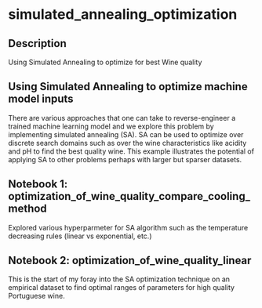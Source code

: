 # simulated_annealing_optimization

## Description
Using Simulated Annealing to optimize for best Wine quality

## Using Simulated Annealing to optimize machine model inputs

There are various approaches that one can take to reverse-engineer a trained
machine learning model and we explore this problem by implementing simulated
annealing (SA). SA can be used to optimize over discrete search domains such as
over the wine characteristics like acidity and pH to find the best quality wine.
This example illustrates the potential of applying SA to other problems perhaps
with larger but sparser datasets.

## Notebook 1: optimization_of_wine_quality_compare_cooling_method

Explored various hyperparmeter for SA algorithm such as the temperature decreasing rules (linear vs exponential, etc.)

## Notebook 2: optimization_of_wine_quality_linear

This is the start of my foray into the SA optimization technique on an empirical
dataset to find optimal ranges of parameters for high quality Portuguese wine.
